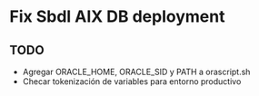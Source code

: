 # Fix Sbdl AIX DB deployment

## TODO

* Agregar ORACLE_HOME, ORACLE_SID y PATH a orascript.sh
* Checar tokenización de variables para entorno productivo
